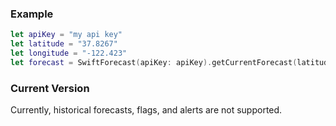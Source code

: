 
### Example

```swift
let apiKey = "my api key"
let latitude = "37.8267"
let longitude = "-122.423"
let forecast = SwiftForecast(apiKey: apiKey).getCurrentForecast(latitude, longitude: longitude)
```

### Current Version
Currently, historical forecasts, flags, and alerts are not supported.